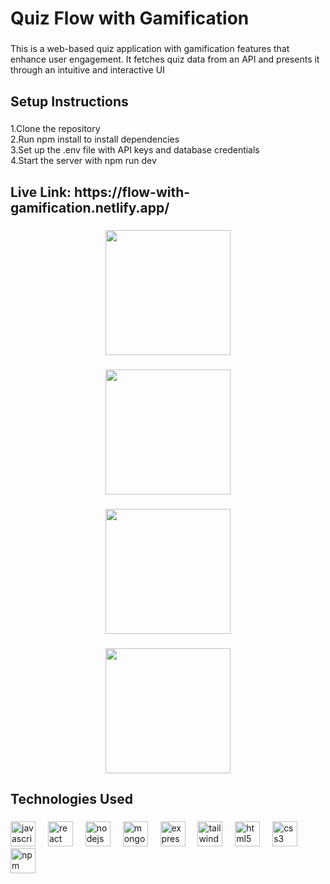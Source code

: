 <h1 align="left">Quiz Flow with Gamification</h1>

###

<p align="left">This is a web-based quiz application with gamification features that enhance user engagement. It fetches quiz data from an API and presents it through an intuitive and interactive UI</p>

###

<h2 align="left">Setup Instructions</h2>

###

<p align="left">1.Clone the repository<br>2.Run npm install to install dependencies<br>3.Set up the .env file with API keys and database credentials<br>4.Start the server with npm run dev</p>

###

<h2 align="left">Live Link: https://flow-with-gamification.netlify.app/</h2>

###

<div align="center">
  <img height="200" src="https://i.ibb.co.com/Lhhw9q6v/Whats-App-Image-2025-02-01-at-21-05-02-532498bb.jpg"  />
</div>

###

<div align="center">
  <img height="200" src="https://i.ibb.co.com/rR5bKHwX/Whats-App-Image-2025-02-01-at-21-05-20-d1a3d30d.jpg"  />
</div>

###

<div align="center">
  <img height="200" src="https://i.ibb.co.com/TDFzdD9B/Whats-App-Image-2025-02-01-at-21-18-17-ef0faca9.jpg"  />
</div>

###

<div align="center">
  <img height="200" src="https://i.ibb.co.com/rfmq4M9G/Whats-App-Image-2025-02-01-at-21-18-33-eb653717.jpg"  />
</div>

###

<h2 align="left">Technologies Used</h2>

###

<div align="left">
  <img src="https://cdn.jsdelivr.net/gh/devicons/devicon/icons/javascript/javascript-original.svg" height="40" alt="javascript logo"  />
  <img width="12" />
  <img src="https://cdn.jsdelivr.net/gh/devicons/devicon/icons/react/react-original.svg" height="40" alt="react logo"  />
  <img width="12" />
  <img src="https://cdn.jsdelivr.net/gh/devicons/devicon/icons/nodejs/nodejs-original.svg" height="40" alt="nodejs logo"  />
  <img width="12" />
  <img src="https://cdn.jsdelivr.net/gh/devicons/devicon/icons/mongodb/mongodb-original.svg" height="40" alt="mongodb logo"  />
  <img width="12" />
  <img src="https://cdn.jsdelivr.net/gh/devicons/devicon/icons/express/express-original.svg" height="40" alt="express logo"  />
  <img width="12" />
  <img src="https://cdn.jsdelivr.net/gh/devicons/devicon/icons/tailwindcss/tailwindcss-original-wordmark.svg" height="40" alt="tailwindcss logo"  />
  <img width="12" />
  <img src="https://cdn.jsdelivr.net/gh/devicons/devicon/icons/html5/html5-original.svg" height="40" alt="html5 logo"  />
  <img width="12" />
  <img src="https://cdn.jsdelivr.net/gh/devicons/devicon/icons/css3/css3-original.svg" height="40" alt="css3 logo"  />
  <img width="12" />
  <img src="https://cdn.jsdelivr.net/gh/devicons/devicon/icons/npm/npm-original-wordmark.svg" height="40" alt="npm logo"  />
</div>

###